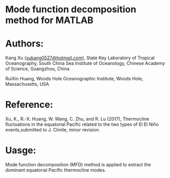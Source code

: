 # Mode function decomposition method for MATLAB

# Authors:  
Kang Xu (xukang0527@hotmail.com),
State Key Laboratory of Tropical Oceanography, South China Sea Institute of Oceanology, Chinese Academy of Science, Guangzhou, China

RuiXin Huang,
Woods Hole Oceanographic Institute, Woods Hole, Massachusetts, USA

# Reference: 
Xu, K., R.-X. Huang, W. Wang, C. Zhu, and R. Lu (2017), Thermocline fluctuations in the equatorial Pacific related to the two types of El El Niño events,submitted to J. Clmite, minor revision.

# Uasge:
Mode function decomposition (MFD) method is applied to extract the dominant equatorial Pacific thermocline modes. 
